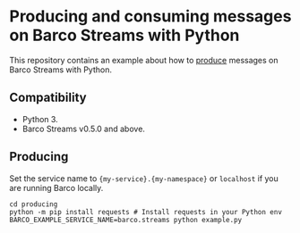 # Producing and consuming messages on Barco Streams with Python

This repository contains an example about how to [produce](./producing/) messages on Barco Streams with Python.

## Compatibility

- Python 3.
- Barco Streams v0.5.0 and above.

## Producing

Set the service name to `{my-service}.{my-namespace}` or `localhost` if you are running Barco locally.

```shell
cd producing
python -m pip install requests # Install requests in your Python env
BARCO_EXAMPLE_SERVICE_NAME=barco.streams python example.py
```
